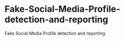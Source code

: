 # Fake-Social-Media-Profile-detection-and-reporting
Fake Social Media Profile detection and reporting
